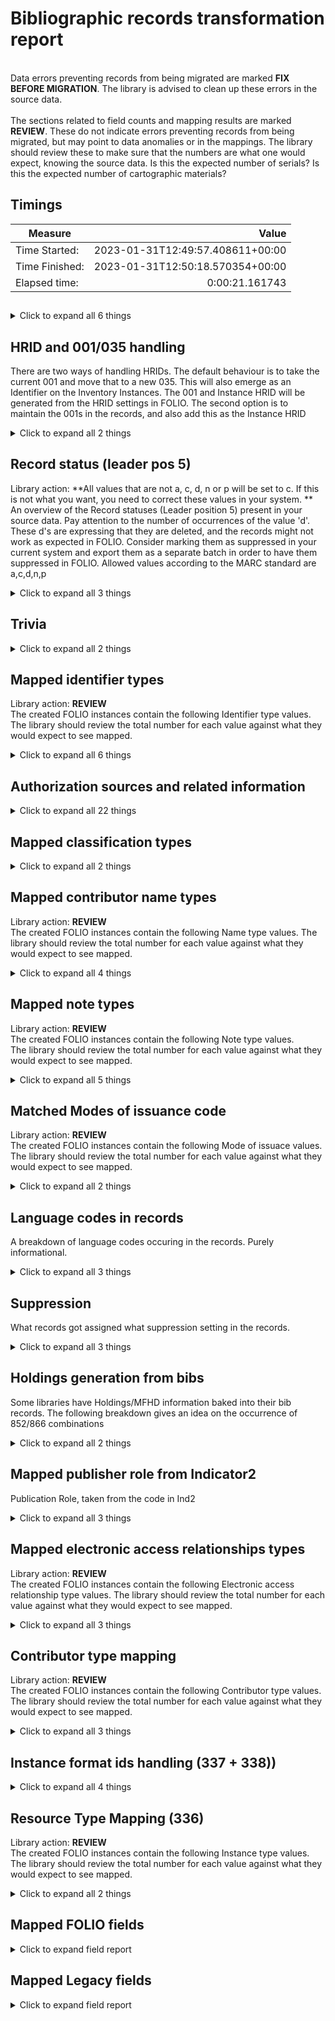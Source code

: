 # Bibliographic records transformation report   
<br/>Data errors preventing records from being migrated are marked **FIX BEFORE MIGRATION**. The library is advised to clean up these errors in the source data.<br/><br/> The sections related to field counts and mapping results are marked **REVIEW**. These do not indicate errors preventing records from being migrated, but may point to data anomalies or in the mappings. The library should review these to make sure that the numbers are what one would expect, knowing the source data. Is this the expected number of serials? Is this the expected number of cartographic materials?
## Timings   
   
Measure | Value   
--- | ---:   
Time Started: | 2023-01-31T12:49:57.408611+00:00   
Time Finished: | 2023-01-31T12:50:18.570354+00:00   
Elapsed time: | 0:00:21.161743   
   
##     
    
<details><summary>Click to expand all 6 things</summary>     
   
Measure | Count   
--- | ---:   
Instances HRID starting number | 1   
Inventory records written to disk | 14   
Records in file before parsing | 14   
Records successfully decoded from MARC21 | 14   
SRS records written to disk | 14   
Unique ID:s written to legacy map | 14   
</details>   
   
## HRID and 001/035 handling    
There are two ways of handling HRIDs. The default behaviour is to take the current 001 and move that to a new 035. This will also emerge as an Identifier on the Inventory Instances. The 001 and Instance HRID will be generated from the HRID settings in FOLIO. The second option is to maintain the 001s in the records, and also add this as the Instance HRID    
<details><summary>Click to expand all 2 things</summary>     
   
Measure | Count   
--- | ---:   
Took HRID from 001 | 14   
</details>   
   
## Record status (leader pos 5)    
Library action: **All values that are not a, c, d, n or p will be set to c. If this is not what you want, you need to correct these values in your system. **<br/>An overview of the Record statuses (Leader position 5) present in your source data.    Pay attention to the number of occurrences of the value 'd'. These d's are expressing that they are deleted, and the records might not work as expected in FOLIO. Consider marking them as suppressed in your current system and export them as a separate batch in order to have them suppressed in FOLIO. Allowed values according to the MARC standard are a,c,d,n,p    
<details><summary>Click to expand all 3 things</summary>     
   
Measure | Count   
--- | ---:   
Original value: c | 4   
Original value: n | 10   
</details>   
   
## Trivia    
    
<details><summary>Click to expand all 2 things</summary>     
   
Measure | Count   
--- | ---:   
Total number of Tags processed | 435   
</details>   
   
## Mapped identifier types    
Library action: **REVIEW** <br/>The created FOLIO instances contain the following Identifier type values. The library should review the total number for each value against what they would expect to see mapped.    
<details><summary>Click to expand all 6 things</summary>     
   
Measure | Count   
--- | ---:   
020 -> ISBN | 3   
024 -> ISMN | 19   
024 -> Other standard identifier | 19   
024 -> UPC | 19   
035 -> System control number | 2   
</details>   
   
## Authorization sources and related information    
    
<details><summary>Click to expand all 22 things</summary>     
   
Measure | Count   
--- | ---:   
$0 base uri or source code: SwePub | 30   
$0 base uri or source code: Swepub:kth | 39   
$0 base uri or source code: https://id.kb.se | 1   
$0 base uri or source code: https://libris.kb.se | 1   
Source of heading or term: 22 | 1   
Source of heading or term: 23/swe | 1   
Source of heading or term: DOI | 9   
Source of heading or term: hsv//eng | 15   
Source of heading or term: hsv//swe | 15   
Source of heading or term: kssb | 3   
Source of heading or term: kssb/5 | 1   
Source of heading or term: kssb/8 | 2   
Source of heading or term: librisxl | 6   
Source of heading or term: rdacarrier | 11   
Source of heading or term: rdacontent | 1   
Source of heading or term: rdamedia | 1   
Source of heading or term: sao | 1   
Source of heading or term: saogf | 1   
Source of heading or term: swepub-contenttype | 10   
Source of heading or term: swepub-publicationtype | 10   
Source of heading or term: urn | 10   
</details>   
   
## Mapped classification types    
    
<details><summary>Click to expand all 2 things</summary>     
   
Measure | Count   
--- | ---:   
Dewey | 2   
</details>   
   
## Mapped contributor name types    
Library action: **REVIEW** <br/>The created FOLIO instances contain the following Name type values. The library should review the total number for each value against what they would expect to see mapped.    
<details><summary>Click to expand all 4 things</summary>     
   
Measure | Count   
--- | ---:   
100 -> Personal name | 14   
700 -> Personal name | 42   
710 -> Corporate name | 10   
</details>   
   
## Mapped note types    
Library action: **REVIEW** <br/>The created FOLIO instances contain the following Note type values.  <br/>The library should review the total number for each value against what they would expect to see mapped.    
<details><summary>Click to expand all 5 things</summary>     
   
Measure | Count   
--- | ---:   
500 (General note) -> General note | 12   
502 (Dissertation note) -> Dissertation note | 1   
520 (Summary) -> Summary | 10   
546 (Language note) -> Language note | 1   
</details>   
   
## Matched Modes of issuance code    
Library action: **REVIEW** <br/>The created FOLIO instances contain the following Mode of issuace values. The library should review the total number for each value against what they would expect to see mapped.    
<details><summary>Click to expand all 2 things</summary>     
   
Measure | Count   
--- | ---:   
single unit -- 9d18a02f-5897-4c31-9106-c9abb5c7ae8b | 14   
</details>   
   
## Language codes in records    
A breakdown of language codes occuring in the records. Purely informational.    
<details><summary>Click to expand all 3 things</summary>     
   
Measure | Count   
--- | ---:   
eng | 12   
swe | 3   
</details>   
   
## Suppression    
What records got assigned what suppression setting in the records.    
<details><summary>Click to expand all 3 things</summary>     
   
Measure | Count   
--- | ---:   
Staff suppressed = False  | 14   
Suppressed from discovery = False | 14   
</details>   
   
## Holdings generation from bibs    
Some libraries have Holdings/MFHD information baked into their bib records. The following breakdown gives an idea on the occurrence of 852/866 combinations    
<details><summary>Click to expand all 2 things</summary>     
   
Measure | Count   
--- | ---:   
Records with both 852s and at least one 86X | 2   
</details>   
   
## Mapped publisher role from Indicator2    
Publication Role, taken from the code in Ind2    
<details><summary>Click to expand all 3 things</summary>     
   
Measure | Count   
--- | ---:   
264 ind2 1->Publication | 12   
264 ind2 3->Manufacture | 2   
</details>   
   
## Mapped electronic access relationships types    
Library action: **REVIEW** <br/>The created FOLIO instances contain the following Electronic access relationship type values. The library should review the total number for each value against what they would expect to see mapped.    
<details><summary>Click to expand all 3 things</summary>     
   
Measure | Count   
--- | ---:   
No information provided | 20   
Related resource | 1   
</details>   
   
## Contributor type mapping    
Library action: **REVIEW** <br/>The created FOLIO instances contain the following Contributor type values. The library should review the total number for each value against what they would expect to see mapped.    
<details><summary>Click to expand all 3 things</summary>     
   
Measure | Count   
--- | ---:   
Contributor type code Author found for $4 "aut" (aut)) | 54   
Contributor type code Originator found for $4 "org" (org)) | 10   
</details>   
   
## Instance format ids handling (337 + 338))    
    
<details><summary>Click to expand all 4 things</summary>     
   
Measure | Count   
--- | ---:   
338$b is missing. Will try parse from 337$a and 338$a | 10   
Successful match  - "nc"->unmediated -- volume | 1   
Successful match  - nc->unmediated -- volume | 1   
</details>   
   
## Resource Type Mapping (336)    
Library action: **REVIEW** <br/>The created FOLIO instances contain the following Instance type values. The library should review the total number for each value against what they would expect to see mapped.    
<details><summary>Click to expand all 2 things</summary>     
   
Measure | Count   
--- | ---:   
336$b text mapped from txt | 1   
</details>   

## Mapped FOLIO fields
<details><summary>Click to expand field report</summary>     

FOLIO Field | Mapped | Unmapped  
--- | --- | ---:  
_version | 0 (0%) | 14 (100%) 
administrativeNotes | 14 (100%) | 0 (0%) 
alternativeTitles | 0 (0%) | 14 (100%) 
catalogedDate | 0 (0%) | 14 (100%) 
classifications | 2 (14%) | 12 (86%) 
classifications.classificationNumber | 2 (14%) | 12 (86%) 
classifications.classificationTypeId | 2 (14%) | 12 (86%) 
contributors | 14 (100%) | 0 (0%) 
contributors.contributorNameTypeId | 14 (100%) | 0 (0%) 
contributors.contributorTypeId | 14 (100%) | 0 (0%) 
contributors.contributorTypeText | 14 (100%) | 0 (0%) 
contributors.name | 14 (100%) | 0 (0%) 
contributors.primary | 14 (100%) | 0 (0%) 
discoverySuppress | 14 (100%) | 0 (0%) 
editions | 0 (0%) | 14 (100%) 
electronicAccess | 11 (79%) | 3 (21%) 
electronicAccess.linkText | 10 (71%) | 4 (29%) 
electronicAccess.relationshipId | 11 (79%) | 3 (21%) 
electronicAccess.uri | 11 (79%) | 3 (21%) 
holdingsRecords2 | 0 (0%) | 14 (100%) 
hrid | 14 (100%) | 0 (0%) 
id | 14 (100%) | 0 (0%) 
identifiers | 14 (100%) | 0 (0%) 
identifiers.identifierTypeId | 13 (93%) | 1 (7%) 
identifiers.value | 13 (93%) | 1 (7%) 
indexTitle | 14 (100%) | 0 (0%) 
instanceFormatIds | 14 (100%) | 0 (0%) 
instanceFormats | 0 (0%) | 14 (100%) 
instanceTypeId | 14 (100%) | 0 (0%) 
languages | 14 (100%) | 0 (0%) 
matchKey | 0 (0%) | 14 (100%) 
metadata | 14 (100%) | 0 (0%) 
metadata.createdByUserId | 14 (100%) | 0 (0%) 
metadata.createdDate | 14 (100%) | 0 (0%) 
metadata.updatedByUserId | 14 (100%) | 0 (0%) 
metadata.updatedDate | 14 (100%) | 0 (0%) 
modeOfIssuanceId | 14 (100%) | 0 (0%) 
natureOfContentTermIds | 0 (0%) | 14 (100%) 
notes | 13 (93%) | 1 (7%) 
notes.instanceNoteTypeId | 13 (93%) | 1 (7%) 
notes.note | 13 (93%) | 1 (7%) 
physicalDescriptions | 4 (29%) | 10 (71%) 
previouslyHeld | 0 (0%) | 14 (100%) 
publication | 13 (93%) | 1 (7%) 
publication.dateOfPublication | 13 (93%) | 1 (7%) 
publication.place | 4 (29%) | 10 (71%) 
publication.publisher | 9 (64%) | 5 (36%) 
publication.role | 12 (86%) | 2 (14%) 
publicationFrequency | 0 (0%) | 14 (100%) 
publicationPeriod | 0 (0%) | 14 (100%) 
publicationRange | 0 (0%) | 14 (100%) 
series | 1 (7%) | 13 (93%) 
source | 14 (100%) | 0 (0%) 
sourceRecordFormat | 0 (0%) | 14 (100%) 
staffSuppress | 14 (100%) | 0 (0%) 
statisticalCodeIds | 0 (0%) | 14 (100%) 
statusId | 0 (0%) | 14 (100%) 
statusUpdatedDate | 0 (0%) | 14 (100%) 
subjects | 11 (79%) | 3 (21%) 
tags | 0 (0%) | 14 (100%) 
title | 14 (100%) | 0 (0%) 
</details>   

## Mapped Legacy fields
<details><summary>Click to expand field report</summary>     

Legacy Field | Present | Mapped | Unmapped  
--- | --- | --- | ---:  
001 | 14 (100.0%) | 14 (100%) | 0  
003 | 14 (100.0%) | 0 (0%) | 14  
005 | 4 (28.6%) | 0 (0%) | 4  
008 | 14 (100.0%) | 14 (100%) | 0  
020 | 3 (21.4%) | 3 (21%) | 0  
024 | 19 (135.7%) | 19 (136%) | 0  
035 | 4 (28.6%) | 4 (29%) | 0  
040 | 14 (100.0%) | 0 (0%) | 14  
041 | 14 (100.0%) | 14 (100%) | 0  
042 | 12 (85.7%) | 0 (0%) | 12  
072 | 20 (142.9%) | 0 (0%) | 20  
082 | 2 (14.3%) | 2 (14%) | 0  
084 | 6 (42.9%) | 0 (0%) | 6  
100 | 14 (100.0%) | 14 (100%) | 0  
245 | 14 (100.0%) | 14 (100%) | 0  
260 | 1 (7.1%) | 1 (7%) | 0  
264 | 14 (100.0%) | 14 (100%) | 0  
300 | 4 (28.6%) | 4 (29%) | 0  
336 | 1 (7.1%) | 1 (7%) | 0  
337 | 1 (7.1%) | 0 (0%) | 1  
338 | 11 (78.6%) | 11 (79%) | 0  
440 | 2 (14.3%) | 0 (0%) | 2  
490 | 1 (7.1%) | 0 (0%) | 1  
500 | 12 (85.7%) | 12 (86%) | 0  
502 | 1 (7.1%) | 1 (7%) | 0  
520 | 10 (71.4%) | 10 (71%) | 0  
546 | 1 (7.1%) | 1 (7%) | 0  
599 | 1 (7.1%) | 0 (0%) | 1  
650 | 31 (221.4%) | 31 (221%) | 0  
653 | 53 (378.6%) | 0 (0%) | 53  
655 | 1 (7.1%) | 1 (7%) | 0  
700 | 42 (300.0%) | 42 (300%) | 0  
710 | 10 (71.4%) | 10 (71%) | 0  
773 | 9 (64.3%) | 0 (0%) | 9  
830 | 1 (7.1%) | 1 (7%) | 0  
841 | 11 (78.6%) | 0 (0%) | 11  
852 | 12 (85.7%) | 0 (0%) | 12  
856 | 21 (150.0%) | 21 (150%) | 0  
887 | 6 (42.9%) | 0 (0%) | 6  
900 | 1 (7.1%) | 0 (0%) | 1  
955 | 8 (57.1%) | 0 (0%) | 8  
976 | 1 (7.1%) | 0 (0%) | 1  
</details>   
